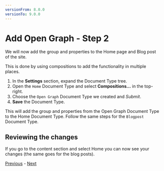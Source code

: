 ```yaml
---
versionFrom: 8.0.0
versionTo: 9.0.0
---
```


# Add Open Graph - Step 2

We will now add the group and properties to the Home page and Blog post of the site.

This is done by using compositions to add the functionality in multiple places.

1. In the **Settings** section, expand the Document Type tree.
2. Open the `Home` Document Type and select **Compositions...** in the top-right.
3. Choose the `Open Graph` Document Type we created and *Submit*.
4. **Save** the Document Type.

This will add the group and properties from the Open Graph Document Type to the Home Document Type. Follow the same steps for the `Blogpost` Document Type.

## Reviewing the changes

If you go to the content section and select Home you can now see your changes (the same goes for the blog posts).

[Previous](step-1.md) - [Next](step-3.md)
